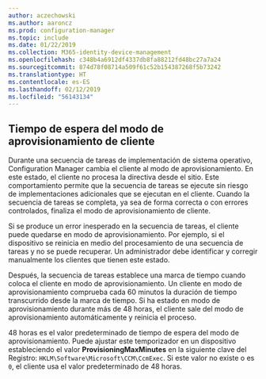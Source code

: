```yaml
---
author: aczechowski
ms.author: aaroncz
ms.prod: configuration-manager
ms.topic: include
ms.date: 01/22/2019
ms.collection: M365-identity-device-management
ms.openlocfilehash: c348b4a6912df4337db8fa88212fd48bc27a7a24
ms.sourcegitcommit: 874d78f08714a509f61c52b154387268f5b73242
ms.translationtype: HT
ms.contentlocale: es-ES
ms.lasthandoff: 02/12/2019
ms.locfileid: "56143134"
---
```

## <a name="bkmk_osdprov"></a> Tiempo de espera del modo de aprovisionamiento de cliente
<!--3197824-->

Durante una secuencia de tareas de implementación de sistema operativo, Configuration Manager cambia el cliente al modo de aprovisionamiento. En este estado, el cliente no procesa la directiva desde el sitio. Este comportamiento permite que la secuencia de tareas se ejecute sin riesgo de implementaciones adicionales que se ejecutan en el cliente. Cuando la secuencia de tareas se completa, ya sea de forma correcta o con errores controlados, finaliza el modo de aprovisionamiento de cliente.

Si se produce un error inesperado en la secuencia de tareas, el cliente puede quedarse en modo de aprovisionamiento. Por ejemplo, si el dispositivo se reinicia en medio del procesamiento de una secuencia de tareas y no se puede recuperar. Un administrador debe identificar y corregir manualmente los clientes que tienen este estado. 

Después, la secuencia de tareas establece una marca de tiempo cuando coloca el cliente en modo de aprovisionamiento. Un cliente en modo de aprovisionamiento comprueba cada 60 minutos la duración de tiempo transcurrido desde la marca de tiempo. Si ha estado en modo de aprovisionamiento durante más de 48 horas, el cliente sale del modo de aprovisionamiento automáticamente y reinicia el proceso. 

48 horas es el valor predeterminado de tiempo de espera del modo de aprovisionamiento. Puede ajustar este temporizador en un dispositivo estableciendo el valor **ProvisioningMaxMinutes** en la siguiente clave del Registro: `HKLM\Software\Microsoft\CCM\CcmExec`. Si este valor no existe o es `0`, el cliente usa el valor predeterminado de 48 horas. 

<!-- 
The following diagrams show the process flow for the task sequence and the client:

#### Task sequence
![Flow diagram of task sequence setting provisioning mode](../../media/3197824-ts-flow.png) 

#### Client remediation
![Flow diagram of client exiting provisioning mode](../../media/3197824-client-flow.png) 

-->
